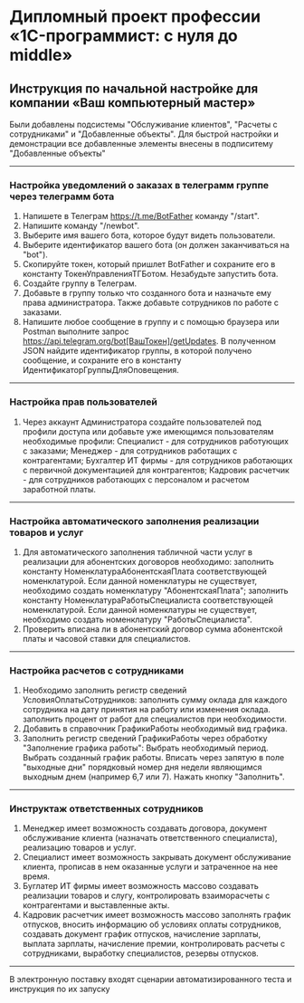 # Дипломный проект профессии «1C-программист: с нуля до middle»

## Инструкция по начальной настройке для компании «Ваш компьютерный мастер»

Были добавлены подсистемы "Обслуживание клиентов", "Расчеты с сотрудниками" и "Добавленные объекты".
Для быстрой настройки и демонстрации все добавленные элементы внесены в подписитему "Добавленные объекты"

------

### Настройка уведомлений о заказах в телеграмм группе через телеграмм бота

1. Напишете в Телеграм https://t.me/BotFather команду "/start".
2. Напишите команду "/newbot".
3. Выберите имя вашего бота, которое будут видеть пользователи.
4. Выберите идентификатор вашего бота (он должен заканчиваться на "bot").
5. Скопируйте токен, который пришлет BotFather и сохраните его в константу ТокенУправленияТГБотом. Незабудьте запустить бота.
6. Создайте группу в Телеграм.
7. Добавьте в группу только что созданного бота и назначьте ему права администратора. Также добавьте сотрудников по работе с заказами.
8. Напишите любое сообщение в группу и с помощью браузера или Postman выполните запрос https://api.telegram.org/bot[ВашТокен]/getUpdates. В полученном JSON найдите идентификатор группы, в которой получено сообщение, и сохраните его в константу ИдентификаторГруппыДляОповещения.



------

### Настройка прав пользователей

1. Через аккаунт Администратора создайте пользователей под профили доступа или добавьте уже имеющимся пользователям необходимые профили:
    Специалист - для сотрудников работующих с заказами;
    Менеджер - для сотрудников работащих с контрагентами;
    Бухгалтер ИТ фирмы - для сотрудников работающих с первичной документацией для контрагентов;
    Кадровик расчетчик - для сотрудников работающих с персоналом и расчетом заработной платы.



------

### Настройка автоматического заполнения реализации товаров и услуг

1. Для автоматического заполнения табличной части услуг в реализации для абонентских договоров необходимо:
    заполнить константу НоменклатураАбонентскаяПлата соответствующей номенклатурой. Если данной номенклатуры не существует, необходимо создать номенклатуру "АбонентскаяПлата";
    заполнить константу НоменклатураРаботыСпециалиста соответствующей номенклатурой. Если данной номенклатуры не существует, необходимо создать номенклатуру "РаботыСпециалиста".
2. Проверить вписана ли в абонентский договор сумма абонентской платы и часовой ставки для специалистов.



------

### Настройка расчетов с сотрудниками

1. Необходимо заполнить регистр сведений УсловияОплатыСотрудников:
    заполнить сумму оклада для каждого сотрудника на дату принятия на работу или изменения оклада.
    заполнить процент от работ для специалистов при необходимости.
2. Добавить в справочник ГрафикиРаботы необходимый вид графика.
3. Заполнить регистр сведений ГрафикиРаботы через обработку "Заполнение графика работы":
    Выбрать необходимый период.
    Выбрать созданный график работы.
    Вписать через запятую в поле "выходные дни" порядковый номер дня недели являющимся выходным днем (например 6,7 или 7).
    Нажать кнопку "Заполнить".



------

### Инструктаж ответственных сотрудников

1. Менеджер имеет возможность создавать договора, документ обслуживание клиента (назначать ответственного специалиста), реализацию товаров и услуг.
2. Специалист имеет возможность закрывать документ обслуживание клиента, прописав в нем оказанные услуги и затраченное на нее время.
3. Буглатер ИТ фирмы имеет возможность массово создавать реализации товаров и слугу, контролировать взаиморасчеты с контрагентами и выставленные акты.
4. Кадровик расчетчик имеет возможность массово заполнять график отпусков, вносить информацию об условиях оплаты сотрудников, создавать документ график отпусков, начисление зарплаты, выплата зарплаты, начисление премии, контролировать расчеты с сотрудниками, выработку специалистов, резервы отпусков.

------

В электронную поставку входят сценарии автоматизированного теста и инструкция по их запуску

